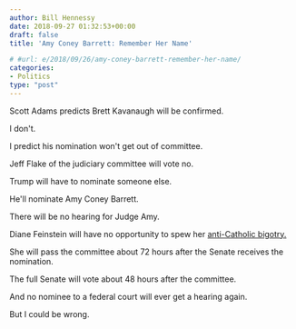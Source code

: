 ```yaml
---
author: Bill Hennessy
date: 2018-09-27 01:32:53+00:00
draft: false
title: 'Amy Coney Barrett: Remember Her Name'

# #url: e/2018/09/26/amy-coney-barrett-remember-her-name/
categories:
- Politics
type: "post"
---
```





Scott Adams predicts Brett Kavanaugh will be confirmed. 







I don't. 







I predict his nomination won't get out of committee. 







Jeff Flake of the judiciary committee will vote no. 







Trump will have to nominate someone else. 







He'll nominate Amy Coney Barrett. 







There will be no hearing for Judge Amy. 







Diane Feinstein will have no opportunity to spew her [anti-Catholic bigotry.](https://www.nationalreview.com/2018/07/amy-coney-barretts-cult/)







She will pass the committee about 72 hours after the Senate receives the nomination. 







The full Senate will vote about 48 hours after the committee. 







And no nominee to a federal court will ever get a hearing again. 







But I could be wrong. 



